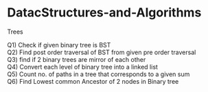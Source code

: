 # DatacStructures-and-Algorithms


Trees

Q1)  Check if given binary tree is BST <br>
Q2) Find post order traversal of BST from given pre order traversal<br>
Q3) find if 2 binary trees are mirror of each other<br>
Q4) Convert each level of binary tree into a linked list<br>
Q5) Count no. of paths in a tree that corresponds to a given sum<br>
Q6) Find Lowest common Ancestor of 2 nodes in Binary tree<br>
